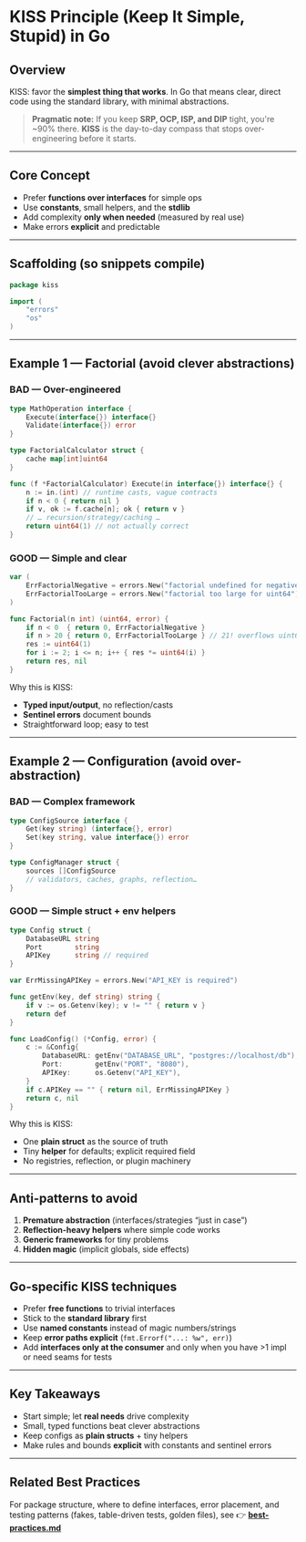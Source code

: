# KISS Principle (Keep It Simple, Stupid) in Go

## Overview

KISS: favor the **simplest thing that works**. In Go that means clear, direct
code using the standard library, with minimal abstractions.

> **Pragmatic note:** If you keep **SRP, OCP, ISP, and DIP** tight, you're
> \~90% there. **KISS** is the day-to-day compass that stops over-engineering
> before it starts.

---

## Core Concept

* Prefer **functions over interfaces** for simple ops
* Use **constants**, small helpers, and the **stdlib**
* Add complexity **only when needed** (measured by real use)
* Make errors **explicit** and predictable

---

## Scaffolding (so snippets compile)

```go
package kiss

import (
    "errors"
    "os"
)
```

---

## Example 1 — Factorial (avoid clever abstractions)

### BAD — Over-engineered

```go
type MathOperation interface {
    Execute(interface{}) interface{}
    Validate(interface{}) error
}

type FactorialCalculator struct {
    cache map[int]uint64
}

func (f *FactorialCalculator) Execute(in interface{}) interface{} {
    n := in.(int) // runtime casts, vague contracts
    if n < 0 { return nil }
    if v, ok := f.cache[n]; ok { return v }
    // … recursion/strategy/caching …
    return uint64(1) // not actually correct
}
```

### GOOD — Simple and clear

```go
var (
    ErrFactorialNegative = errors.New("factorial undefined for negative numbers")
    ErrFactorialTooLarge = errors.New("factorial too large for uint64")
)

func Factorial(n int) (uint64, error) {
    if n < 0  { return 0, ErrFactorialNegative }
    if n > 20 { return 0, ErrFactorialTooLarge } // 21! overflows uint64
    res := uint64(1)
    for i := 2; i <= n; i++ { res *= uint64(i) }
    return res, nil
}
```

Why this is KISS:

* **Typed input/output**, no reflection/casts
* **Sentinel errors** document bounds
* Straightforward loop; easy to test

---

## Example 2 — Configuration (avoid over-abstraction)

### BAD — Complex framework

```go
type ConfigSource interface {
    Get(key string) (interface{}, error)
    Set(key string, value interface{}) error
}

type ConfigManager struct {
    sources []ConfigSource
    // validators, caches, graphs, reflection…
}
```

### GOOD — Simple struct + env helpers

```go
type Config struct {
    DatabaseURL string
    Port        string
    APIKey      string // required
}

var ErrMissingAPIKey = errors.New("API_KEY is required")

func getEnv(key, def string) string {
    if v := os.Getenv(key); v != "" { return v }
    return def
}

func LoadConfig() (*Config, error) {
    c := &Config{
        DatabaseURL: getEnv("DATABASE_URL", "postgres://localhost/db"),
        Port:        getEnv("PORT", "8080"),
        APIKey:      os.Getenv("API_KEY"),
    }
    if c.APIKey == "" { return nil, ErrMissingAPIKey }
    return c, nil
}
```

Why this is KISS:

* One **plain struct** as the source of truth
* Tiny **helper** for defaults; explicit required field
* No registries, reflection, or plugin machinery

---

## Anti-patterns to avoid

1. **Premature abstraction** (interfaces/strategies “just in case”)
2. **Reflection-heavy helpers** where simple code works
3. **Generic frameworks** for tiny problems
4. **Hidden magic** (implicit globals, side effects)

---

## Go-specific KISS techniques

* Prefer **free functions** to trivial interfaces
* Stick to the **standard library** first
* Use **named constants** instead of magic numbers/strings
* Keep **error paths explicit** (`fmt.Errorf("...: %w", err)`)
* Add **interfaces only at the consumer** and only when you have >1 impl or
  need seams for tests

---

## Key Takeaways

* Start simple; let **real needs** drive complexity
* Small, typed functions beat clever abstractions
* Keep configs as **plain structs** + tiny helpers
* Make rules and bounds **explicit** with constants and sentinel errors

---

## Related Best Practices

For package structure, where to define interfaces, error placement, and
testing patterns (fakes, table-driven tests, golden files), see
👉 **[best-practices.md](../best-practices.md)**
